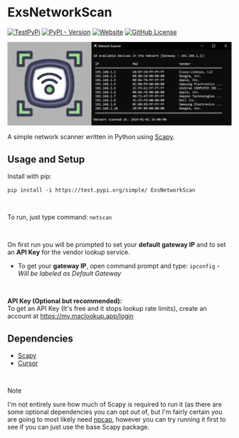 # ExsNetworkScan



<a href="https://test.pypi.org/project/ExsNetworkScan/" target="_blank"><img alt="TestPyPi" src="https://img.shields.io/pypi/status/ExsNetworkScan?pypiBaseUrl=https%3A%2F%2Ftest.pypi.org&style=for-the-badge&label=TestPyPi"></a> <a href="https://test.pypi.org/project/ExsNetworkScan/" target="_blank"><img alt="PyPI - Version" src="https://img.shields.io/pypi/v/ExsNetworkScan?pypiBaseUrl=https%3A%2F%2Ftest.pypi.org&style=for-the-badge&label=TestPyPi"></a> <a href="https://exclavia.github.io/ExsNetworkScan" target="_blank"><img alt="Website" src="https://img.shields.io/website?url=https%3A%2F%2Fexclavia.github.io%2FExsNetworkScan%2F&style=for-the-badge"></a> <a href="https://exclavia.github.io/license/" target="_blank"><img alt="GitHub License" src="https://img.shields.io/github/license/Exclavia/ExsNetworkScan?style=for-the-badge"></a>


![Network-Scanner](https://raw.githubusercontent.com/Exclavia/ExsNetworkScan/refs/heads/master/Assets/git.png)

A simple network scanner written in Python using [Scapy](https://github.com/secdev/scapy).

 ## Usage and Setup
 
 Install with pip:
 ```
pip install -i https://test.pypi.org/simple/ ExsNetworkScan
```

<br>

To run, just type command:  `netscan`

<br>
 
 On first run you will be prompted to set your **default gateway IP** and to set an **API Key** for the vendor lookup service.
 - To get your **gateway IP**, open command prompt and type: `ipconfig` *- Will be labeled as Default Gateway*

 <br>

 **API Key (Optional but recommended):**\
To get an API Key (It's free and it stops lookup rate limits), create an account at https://my.maclookup.app/login

 ## Dependencies

 - [Scapy](https://github.com/secdev/scapy)
 - [Cursor](https://github.com/GijsTimmers/cursor)

<br>

 > [!NOTE]
 > I'm not entirely sure how much of Scapy is required to run it (as there are some optional dependencies you can opt out of, but I'm fairly certain you are going to most likely need [npcap](https://npcap.com/),
 > however you can try running it first to see if you can just use the base Scapy package.
